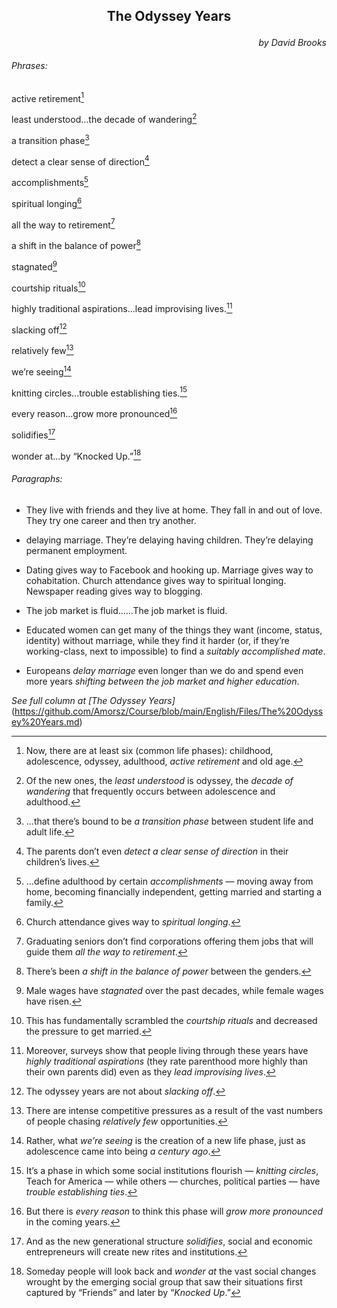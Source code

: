 <h2><p align="center">The Odyssey Years</p></h2>

<p align="right"><em>by David Brooks</em></p>

<h6>Phrases:</h6>

active retirement[^1]

[^1]: Now, there are at least six (common life phases): childhood, adolescence, odyssey, adulthood, *active retirement* and old age. 

least understood...the decade of wandering[^2]

[^2]: Of the new ones, the *least understood* is odyssey, the *decade of wandering* that frequently occurs between adolescence and adulthood.

a transition phase[^3]

[^3]: ...that there’s bound to be *a transition phase* between student life and adult life.

detect a clear sense of direction[^4]

[^4]: The parents don’t even *detect a clear sense of direction* in their children’s lives.

accomplishments[^5]

[^5]: ...define adulthood by certain *accomplishments* — moving away from home, becoming financially independent, getting married and starting a family.

spiritual longing[^6]

[^6]: Church attendance gives way to *spiritual longing*.

all the way to retirement[^7]

[^7]: Graduating seniors don’t find corporations offering them jobs that will guide them *all the way to retirement*.

a shift in the balance of power[^8]

[^8]: There’s been *a shift in the balance of power* between the genders.

stagnated[^9]

[^9]: Male wages have *stagnated* over the past decades, while female wages have risen.

courtship rituals[^10]

[^10]: This has fundamentally scrambled the *courtship rituals* and decreased the pressure to get married.

highly traditional aspirations...lead improvising lives.[^11]

[^11]: Moreover, surveys show that people living through these years have *highly traditional aspirations* (they rate parenthood more highly than their own parents did) even as they *lead improvising lives*.

slacking off[^12]

[^12]: The odyssey years are not about *slacking off*.

relatively few[^13]

[^13]: There are intense competitive pressures as a result of the vast numbers of people chasing *relatively few* opportunities.

we’re seeing[^14]

[^14]: Rather, what *we’re seeing* is the creation of a new life phase, just as adolescence came into being *a century ago*.

knitting circles...trouble establishing ties.[^15]

[^15]: It’s a phase in which some social institutions flourish — *knitting circles*, Teach for America — while others — churches, political parties — have *trouble establishing ties*.

every reason...grow more pronounced[^16]

[^16]: But there is *every reason* to think this phase will *grow more pronounced* in the coming years.

solidifies[^17]

[^17]: And as the new generational structure *solidifies*, social and economic entrepreneurs will create new rites and institutions.

wonder at...by “Knocked Up.”[^18]

[^18]: Someday people will look back and *wonder at* the vast social changes wrought by the emerging social group that saw their situations first captured by “Friends” and later by “*Knocked Up*.”

<h6>Paragraphs:</h6>

- They live with friends and they live at home. They fall in and out of love. They try one career and then try another.

- delaying marriage. They’re delaying having children. They’re delaying permanent employment.

- Dating gives way to Facebook and hooking up. Marriage gives way to cohabitation. Church attendance gives way to spiritual longing. Newspaper reading gives way to blogging. 

- The job market is fluid......The job market is fluid.

- Educated women can get many of the things they want (income, status, identity) without marriage, while they find it harder (or, if they’re working-class, next to impossible) to find a *suitably accomplished mate*.

- Europeans *delay marriage* even longer than we do and spend even more years *shifting between the job market and higher education*.

*See full column at [The Odyssey Years]*(https://github.com/Amorsz/Course/blob/main/English/Files/The%20Odyssey%20Years.md)
